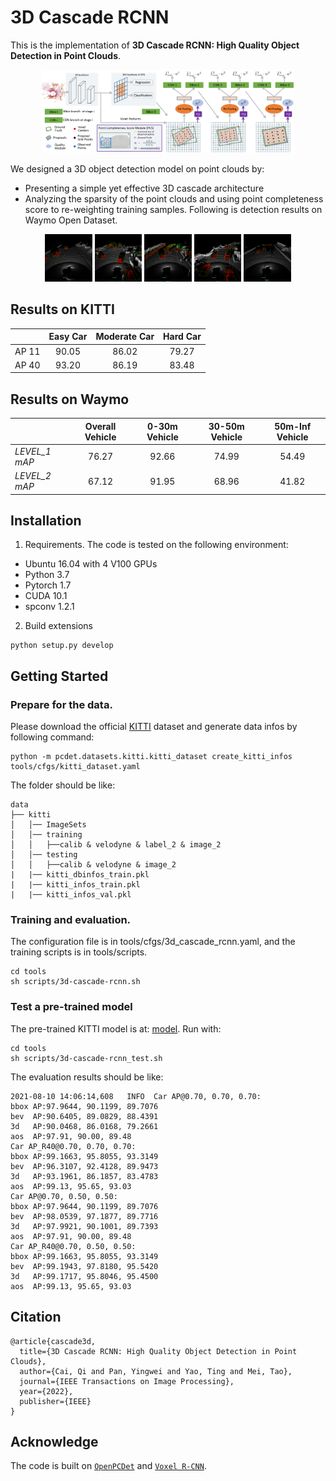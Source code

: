 # 3D Cascade RCNN

This is the implementation of **3D Cascade RCNN: High Quality Object Detection in Point Clouds**.
<p align="center">
  <img src="figures/framework.png" width="80%" height="80%">
</p>

We designed a 3D object detection model on point clouds by:
* Presenting a simple yet effective 3D cascade architecture
* Analyzing the sparsity of the point clouds and using point completeness score to re-weighting training samples.
Following is detection results on Waymo Open Dataset.
<p align="center">
  <img src="figures/waymo_scene_1.gif" width="15%" height="15%">
  <img src="figures/waymo_scene_2.gif" width="15%" height="15%">
  <img src="figures/waymo_scene_3.gif" width="15%" height="15%">
  <img src="figures/waymo_scene_4.gif" width="15%" height="15%">
  <img src="figures/waymo_scene_5.gif" width="15%" height="15%">
</p>

## Results on KITTI

|       | Easy Car | Moderate Car | Hard Car |
| ----- | :------: | :----------: | :------: |
| AP 11 |  90.05   |    86.02     |  79.27   |
| AP 40 |  93.20   |    86.19     |  83.48   |


## Results on Waymo

|               | Overall Vehicle | 0-30m Vehicle | 30-50m Vehicle | 50m-Inf Vehicle |
| ------------- | :-------------: | :-----------: | :------------: | :-------------: |
| *LEVEL_1 mAP* |      76.27      |     92.66     |     74.99      |      54.49      |
| *LEVEL_2 mAP* |      67.12      |     91.95     |     68.96      |      41.82      |

## Installation
1.  Requirements. 
The code is tested on the following environment:
* Ubuntu 16.04 with 4 V100 GPUs
* Python 3.7
* Pytorch 1.7
* CUDA 10.1
* spconv 1.2.1

2. Build extensions
```
python setup.py develop
```

## Getting Started

### Prepare for the data.

Please download the official [KITTI](http://www.cvlibs.net/datasets/kitti/eval_object.php?obj_benchmark=3d) dataset and generate data infos by following command:
```
python -m pcdet.datasets.kitti.kitti_dataset create_kitti_infos tools/cfgs/kitti_dataset.yaml
```
The folder should be like:
```
data
├── kitti
│   │── ImageSets
│   │── training
│   │   ├──calib & velodyne & label_2 & image_2
│   │── testing
│   │   ├──calib & velodyne & image_2
|   |── kitti_dbinfos_train.pkl
|   |── kitti_infos_train.pkl
|   |── kitti_infos_val.pkl
```

### Training and evaluation.
    
The configuration file is in tools/cfgs/3d_cascade_rcnn.yaml, and the training scripts is in tools/scripts.
```
cd tools
sh scripts/3d-cascade-rcnn.sh
```

### Test a pre-trained model

The pre-trained KITTI model is at: [model](https://drive.google.com/file/d/1IEDjt02hUSKJy49yCofqjyA2aDcPsX8v/view?usp=sharing). Run with: 
```
cd tools
sh scripts/3d-cascade-rcnn_test.sh
```
The evaluation results should be like: 
```
2021-08-10 14:06:14,608   INFO  Car AP@0.70, 0.70, 0.70:
bbox AP:97.9644, 90.1199, 89.7076
bev  AP:90.6405, 89.0829, 88.4391
3d   AP:90.0468, 86.0168, 79.2661
aos  AP:97.91, 90.00, 89.48
Car AP_R40@0.70, 0.70, 0.70:
bbox AP:99.1663, 95.8055, 93.3149
bev  AP:96.3107, 92.4128, 89.9473
3d   AP:93.1961, 86.1857, 83.4783
aos  AP:99.13, 95.65, 93.03
Car AP@0.70, 0.50, 0.50:
bbox AP:97.9644, 90.1199, 89.7076
bev  AP:98.0539, 97.1877, 89.7716
3d   AP:97.9921, 90.1001, 89.7393
aos  AP:97.91, 90.00, 89.48
Car AP_R40@0.70, 0.50, 0.50:
bbox AP:99.1663, 95.8055, 93.3149
bev  AP:99.1943, 97.8180, 95.5420
3d   AP:99.1717, 95.8046, 95.4500
aos  AP:99.13, 95.65, 93.03
```

## Citation
```
@article{cascade3d,
  title={3D Cascade RCNN: High Quality Object Detection in Point Clouds},
  author={Cai, Qi and Pan, Yingwei and Yao, Ting and Mei, Tao},
  journal={IEEE Transactions on Image Processing},
  year={2022},
  publisher={IEEE}
}
```


## Acknowledge
The code is built on [`OpenPCDet`](https://github.com/open-mmlab/OpenPCDet) and [`Voxel R-CNN`](https://github.com/djiajunustc/Voxel-R-CNN).
